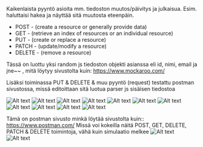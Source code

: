 Kaikenlaista pyyntö asioita mm. tiedoston muutos/päivitys ja julkaisua. Esim. haluttaisi hakea ja näyttää sitä muutosta eteenpäin.

- POST  - (create a resource or generally provide data)
- GET   - (retrieve an index of resources or an individual resource)
- PUT   - (create or replace a resource)
- PATCH - (update/modify a resource)
- DELETE - (remove a resource)

Tässä on luottu yksi random js tiedoston objekti asianssa eli id, nimi, email ja jne~~ , mitä löytyy sivustolta kuin: https://www.mockaroo.com/

Lisäksi toiminassa PUT & DELETE & muu pyyntö (request) testattu postman sivustossa, missä editoittaan sitä luotua parser js sisäisen tiedostoa

![Alt text](images/nodejs1.PNG?raw=true "None")
![Alt text](images/nodejs1-1.PNG?raw=true "None")
![Alt text](images/nodejs1-2.PNG?raw=true "None")
![Alt text](images/nodejs1-3.PNG?raw=true "None")
![Alt text](images/nodejs1-4.PNG?raw=true "None")
![Alt text](images/nodejs1-5.png?raw=true "None")
![Alt text](images/nodejs1-6.png?raw=true "None")
![Alt text](images/nodejs2.PNG?raw=true "None")
![Alt text](images/nodejs2-1.PNG?raw=true "None")
![Alt text](images/nodejs3.png?raw=true "None")
![Alt text](images/nodejs4.png?raw=true "None")

Tämä on postman sivusto minkä löytää sivustolta kuin:: https://www.postman.com/
Missä voi kokeilla näitä POST, GET, DELETE, PATCH & DELETE toimintoja, vähä kuin simulaatio melkee
![Alt text](images/nodejs4-1.png?raw=true "None")
![Alt text](images/nodejs4-2.png?raw=true "None")

